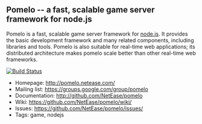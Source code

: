 ## Pomelo -- a fast, scalable game server framework for node.js

Pomelo is a fast, scalable game server framework for [node.js](http://nodejs.org).
It provides the basic development framework and many related components, including libraries and tools.
Pomelo is also suitable for real-time web applications; its distributed architecture makes pomelo scale better than other real-time web frameworks.

[![Build Status](https://travis-ci.org/NetEase/pomelo.svg?branch=master)](https://travis-ci.org/NetEase/pomelo)

 * Homepage: <http://pomelo.netease.com/>
 * Mailing list: <https://groups.google.com/group/pomelo>
 * Documentation: <http://github.com/NetEase/pomelo>
 * Wiki: <https://github.com/NetEase/pomelo/wiki/>
 * Issues: <https://github.com/NetEase/pomelo/issues/>
 * Tags: game, nodejs
